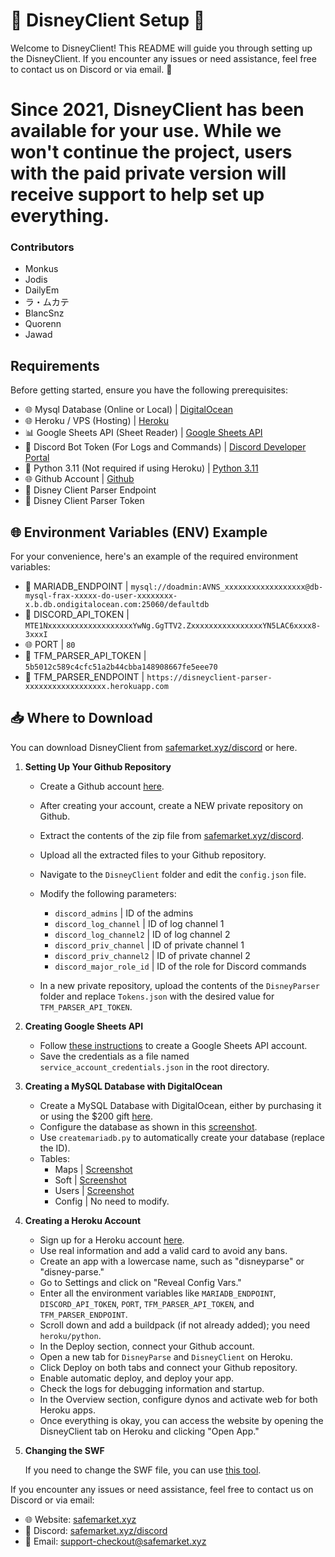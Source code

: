 # 🌟 DisneyClient Setup 🚀

Welcome to DisneyClient! This README will guide you through setting up the DisneyClient. If you encounter any issues or need assistance, feel free to contact us on Discord or via email. 📧

# Since 2021, DisneyClient has been available for your use. While we won't continue the project, users with the paid private version will receive support to help set up everything.

### Contributors
- Monkus
- Jodis
- DailyEm
- ラ・ムカテ
- BlancSnz
- Quorenn
- Jawad


## Requirements

Before getting started, ensure you have the following prerequisites:
- 🌐 Mysql Database (Online or Local) | [DigitalOcean](https://digitalocean.com)
- 🌐 Heroku / VPS (Hosting) | [Heroku](https://www.heroku.com/)
- 📊 Google Sheets API (Sheet Reader) | [Google Sheets API](https://developers.google.com/sheets/api)
- 🤖 Discord Bot Token (For Logs and Commands) | [Discord Developer Portal](https://discord.com/developers/applications)
- 🐍 Python 3.11 (Not required if using Heroku) | [Python 3.11](https://www.python.org/downloads/release/python-3110/)
- 🌐 Github Account | [Github](https://github.com/)
- 💼 Disney Client Parser Endpoint
- 🔑 Disney Client Parser Token

## 🌐 Environment Variables (ENV) Example

For your convenience, here's an example of the required environment variables:

- 🏦 MARIADB_ENDPOINT | `mysql://doadmin:AVNS_xxxxxxxxxxxxxxxxxx@db-mysql-frax-xxxxx-do-user-xxxxxxxx-x.b.db.ondigitalocean.com:25060/defaultdb`
- 🤖 DISCORD_API_TOKEN | `MTE1NxxxxxxxxxxxxxxxxxxxYwNg.GgTTV2.ZxxxxxxxxxxxxxxxxYN5LAC6xxxx8-3xxxI`
- 🌐 PORT | `80`
- 🔑 TFM_PARSER_API_TOKEN | `5b5012c589c4cfc51a2b44cbba148908667fe5eee70`
- 💼 TFM_PARSER_ENDPOINT | `https://disneyclient-parser-xxxxxxxxxxxxxxxxxx.herokuapp.com`

## 📥 Where to Download

You can download DisneyClient from [safemarket.xyz/discord](https://safemarket.xyz/discord) or here.

1. **Setting Up Your Github Repository**

   - Create a Github account [here](https://github.com/signup?source=login).
   - After creating your account, create a NEW private repository on Github.
   - Extract the contents of the zip file from [safemarket.xyz/discord](https://safemarket.xyz/discord).
   - Upload all the extracted files to your Github repository.


   - Navigate to the `DisneyClient` folder and edit the `config.json` file.
   - Modify the following parameters:
     - `discord_admins` | ID of the admins
     - `discord_log_channel` | ID of log channel 1
     - `discord_log_channel2` | ID of log channel 2
     - `discord_priv_channel` | ID of private channel 1
     - `discord_priv_channel2` | ID of private channel 2
     - `discord_major_role_id` | ID of the role for Discord commands


   - In a new private repository, upload the contents of the `DisneyParser` folder and replace `Tokens.json` with the desired value for `TFM_PARSER_API_TOKEN`.

2. **Creating Google Sheets API**

   - Follow [these instructions](https://cloud.google.com/docs/authentication#service-accounts) to create a Google Sheets API account.
   - Save the credentials as a file named `service_account_credentials.json` in the root directory.

3. **Creating a MySQL Database with DigitalOcean**

   - Create a MySQL Database with DigitalOcean, either by purchasing it or using the $200 gift [here](https://try.digitalocean.com/freetrialoffer/).
   - Configure the database as shown in this [screenshot](https://prnt.sc/i2ae87WLLyNv).
   - Use `createmariadb.py` to automatically create your database (replace the ID).
   - Tables:
     - Maps | [Screenshot](https://prnt.sc/EbCdzZ_Cy5ls)
     - Soft | [Screenshot](https://prnt.sc/DB_DPSiapxUI)
     - Users | [Screenshot](https://prnt.sc/5O6VhaW3OG1e)
     - Config | No need to modify.

4. **Creating a Heroku Account**

   - Sign up for a Heroku account [here](https://signup.heroku.com/).
   - Use real information and add a valid card to avoid any bans.
   - Create an app with a lowercase name, such as "disneyparse" or "disney-parse."
   - Go to Settings and click on "Reveal Config Vars."
   - Enter all the environment variables like `MARIADB_ENDPOINT`, `DISCORD_API_TOKEN`, `PORT`, `TFM_PARSER_API_TOKEN`, and `TFM_PARSER_ENDPOINT`.
   - Scroll down and add a buildpack (if not already added); you need `heroku/python`.
   - In the Deploy section, connect your Github account.
   - Open a new tab for `DisneyParse` and `DisneyClient` on Heroku.
   - Click Deploy on both tabs and connect your Github repository.
   - Enable automatic deploy, and deploy your app.
   - Check the logs for debugging information and startup.
   - In the Overview section, configure dynos and activate web for both Heroku apps.
   - Once everything is okay, you can access the website by opening the DisneyClient tab on Heroku and clicking "Open App."

5. **Changing the SWF**

   If you need to change the SWF file, you can use [this tool](https://github.com/Jodis974/DisneyClient-Builder).

If you encounter any issues or need assistance, feel free to contact us on Discord or via email:

- 🌐 Website: [safemarket.xyz](https://safemarket.xyz)
- 💬 Discord: [safemarket.xyz/discord](https://safemarket.xyz/discord)
- 📧 Email: support-checkout@safemarket.xyz

